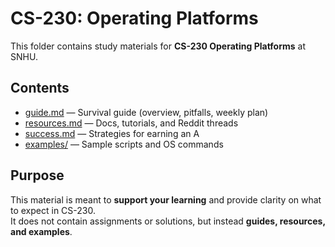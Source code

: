 # CS-230: Operating Platforms

This folder contains study materials for **CS-230 Operating Platforms** at SNHU.

## Contents
- [guide.md](./guide.md) — Survival guide (overview, pitfalls, weekly plan)  
- [resources.md](./resources.md) — Docs, tutorials, and Reddit threads  
- [success.md](./success.md) — Strategies for earning an A  
- [examples/](./examples) — Sample scripts and OS commands  

## Purpose
This material is meant to **support your learning** and provide clarity on what to expect in CS-230.  
It does not contain assignments or solutions, but instead **guides, resources, and examples**.
